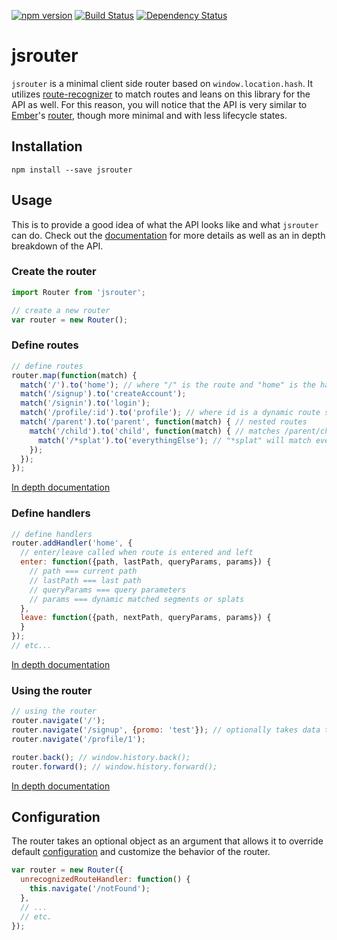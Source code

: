 [![npm version](https://badge.fury.io/js/jsrouter.svg)](http://badge.fury.io/js/jsrouter)
[![Build Status](https://secure.travis-ci.org/jdlehman/jsrouter.svg?branch=master)](http://travis-ci.org/jdlehman/jsrouter)
[![Dependency Status](https://david-dm.org/jdlehman/jsrouter.svg)](https://david-dm.org/jdlehman/jsrouter)

# jsrouter

`jsrouter` is a minimal client side router based on `window.location.hash`. It utilizes [route-recognizer](https://github.com/tildeio/route-recognizer) to match routes and leans on this library for the API as well. For this reason, you will notice that the API is very similar to [Ember](http://emberjs.com/)'s [router](https://github.com/tildeio/router.js), though more minimal and with less lifecycle states.

## Installation

`npm install --save jsrouter`

## Usage

This is to provide a good idea of what the API looks like and what `jsrouter` can do. Check out the [documentation](docs/router.md) for more details as well as an in depth breakdown of the API.

### Create the router

```js
import Router from 'jsrouter';

// create a new router
var router = new Router();
```

### Define routes

```js
// define routes
router.map(function(match) {
  match('/').to('home'); // where "/" is the route and "home" is the handler name
  match('/signup').to('createAccount');
  match('/signin').to('login');
  match('/profile/:id').to('profile'); // where id is a dynamic route segment
  match('/parent').to('parent', function(match) { // nested routes
    match('/child').to('child', function(match) { // matches /parent/child and calls both handlers
      match('/*splat').to('everythingElse'); // "*splat" will match everything
    });
  });
});
```

[In depth documentation](/docs/defining-routes.md)

### Define handlers

```js
// define handlers
router.addHandler('home', {
  // enter/leave called when route is entered and left
  enter: function({path, lastPath, queryParams, params}) {
    // path === current path
    // lastPath === last path
    // queryParams === query parameters
    // params === dynamic matched segments or splats
  },
  leave: function({path, nextPath, queryParams, params}) {
  }
});
// etc...
```

[In depth documentation](/docs/defining-handlers.md)

### Using the router

```js
// using the router
router.navigate('/');
router.navigate('/signup', {promo: 'test'}); // optionally takes data to store in window.history.replaceState
router.navigate('/profile/1');

router.back(); // window.history.back();
router.forward(); // window.history.forward();
```

[In depth documentation](/docs/router.md)

## Configuration

The router takes an optional object as an argument that allows it to override default [configuration](/docs/router-config.md) and customize the behavior of the router.

```js
var router = new Router({
  unrecognizedRouteHandler: function() {
    this.navigate('/notFound');
  },
  // ...
  // etc.
});
```
